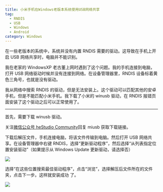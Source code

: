 ```yaml
---
title: 小米手机在Windows老版本系统使用USB网络共享
tag:
  - RNDIS
  - USB
  - Windows
  - Android
category: Windows
---
```


在一些老版本的系统中，系统并没有内置 RNDIS 需要的驱动。这导致在手机上开启 USB 网络共享时，电脑并不能识别。

我在老家的 WindowsXP 老古董上网时遇到了这个问题。我的手机连接到电脑，打开 USB 网络驱动时候并没有连接到网络。在设备管理器里，RNDIS 设备标着黄色三角号，也就是没有驱动。

我从网络中搜索 RNDIS 的驱动，但是无法安装上。这个驱动可以匹配其他的安卓手机，但是不能匹配小米手机。我下载了小米的 winusb 驱动，在 RNDIS 报错页面安装了这个驱动之后可以正常使用了。

---

首先，需要下载 winusb 驱动。

关注[微信公众号 heStudio Community](/about/weixin.html)回复 miusb 获取下载链接。

下载后解压文件，手机连接电脑，将该文件传输到电脑。然后打开 USB 网络共享。在设备管理器中右键 RNDIS，选择“更新驱动程序”，然后选择“从列表指定位置安装驱动”（如果提示从 Windows Update 更新驱动，请选择否）

![](https://image.hestudio.net/i/2024/07/10/668e778aef109.webp)

选择“在这些位置搜索最佳驱动程序”，点击“浏览”，选择解压后文件所在的文件夹，点击下一步。这样就安装成功 了。

![](https://image.hestudio.net/i/2024/07/10/668e77a1c885a.webp)
